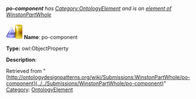 ___po-component__ has [Category:OntologyElement](../../Category/OntologyElement "Category:OntologyElement") and is an [element of](../../Property/ElementOf "Property:ElementOf") [WinstonPartWhole](../../Submissions/WinstonPartWhole "Submissions:WinstonPartWhole")_


  




[![ObjectProperty](../../images/thumb/c/c3/ObjectProperty.gif/45px-ObjectProperty.gif)](../../Image/ObjectProperty.gif "ObjectProperty")
__Name__: po-component 


__Type:__ owl:ObjectProperty 


__Description__: 





Retrieved from "[http://ontologydesignpatterns.org/wiki/Submissions:WinstonPartWhole/po-component](../../Submissions/WinstonPartWhole/po-component)"
 [Category](http://ontologydesignpatterns.org/wiki/Special:Categories "Special:Categories"): [OntologyElement](../../Category/OntologyElement "Category:OntologyElement")